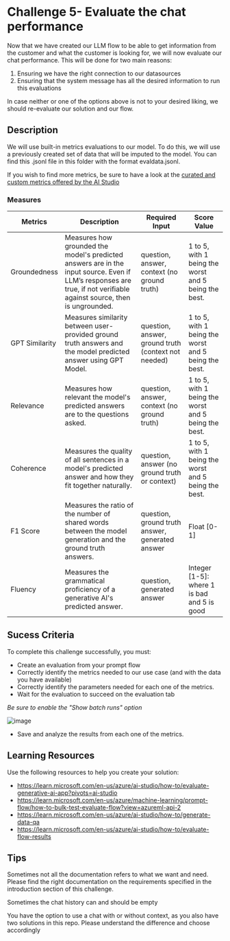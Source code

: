 # Challenge 5- Evaluate the chat performance

Now that we have created our LLM flow to be able to get information from the customer and what the customer is looking for, we will now evaluate our chat performance. This will be done for two main reasons:
1.	Ensuring we have the right connection to our datasources
2.	Ensuring that the system message has all the desired information to run this evaluations

In case neither or one of the options above is not to your desired liking, we should re-evaluate our solution and our flow.

## Description

We will use built-in metrics evaluations to our model. To do this, we will use a previously created set of data that will be imputed to the model. You can find this .jsonl file in this folder with the format evaldata.jsonl.

If you wish to find more metrics, be sure to have a look at the [curated and custom metrics offered by the AI Studio](https://learn.microsoft.com/en-us/azure/ai-studio/concepts/evaluation-metrics-built-in?tabs=warning)

### Measures 


| Metrics        | Description                                                                                                             | Required Input                               | Score Value                       |
|----------------|-------------------------------------------------------------------------------------------------------------------------|---------------------------------------------|-----------------------------------|
| Groundedness   | Measures how grounded the model's predicted answers are in the input source. Even if LLM’s responses are true, if not verifiable against source, then is ungrounded. | question, answer, context (no ground truth) | 1 to 5, with 1 being the worst and 5 being the best. |
| GPT Similarity | Measures similarity between user-provided ground truth answers and the model predicted answer using GPT Model.           | question, answer, ground truth (context not needed) | 1 to 5, with 1 being the worst and 5 being the best. |
| Relevance      | Measures how relevant the model's predicted answers are to the questions asked.                                          | question, answer, context (no ground truth) | 1 to 5, with 1 being the worst and 5 being the best. |
| Coherence      | Measures the quality of all sentences in a model's predicted answer and how they fit together naturally.                 | question, answer (no ground truth or context) | 1 to 5, with 1 being the worst and 5 being the best. |
| F1 Score       | Measures the ratio of the number of shared words between the model generation and the ground truth answers.              | question, ground truth answer, generated answer | Float [0-1]                       |
| Fluency        | Measures the grammatical proficiency of a generative AI's predicted answer.                                             | question, generated answer                   | Integer [1-5]: where 1 is bad and 5 is good |

## Sucess Criteria

To complete this challenge successfully, you must:
* Create an evaluation from your prompt flow
* Correctly identify the metrics needed to our use case (and with the data you have available)
* Correctly identify the parameters needed for each one of the metrics.
* Wait for the evaluation to succeed on the evaluation tab
  
*Be sure to enable the "Show batch runs" option*

![image](https://github.com/martaldsantos/AIAppsOpenHack/assets/44229401/ea23a9c6-3123-4369-9c14-62e5d3890069)
* Save and analyze the results from each one of the metrics.


## Learning Resources
Use the following resources to help you create your solution:

* https://learn.microsoft.com/en-us/azure/ai-studio/how-to/evaluate-generative-ai-app?pivots=ai-studio
* https://learn.microsoft.com/en-us/azure/machine-learning/prompt-flow/how-to-bulk-test-evaluate-flow?view=azureml-api-2
* https://learn.microsoft.com/en-us/azure/ai-studio/how-to/generate-data-qa
* https://learn.microsoft.com/en-us/azure/ai-studio/how-to/evaluate-flow-results


## Tips
Sometimes not all the documentation refers to what we want and need. Please find the right documentation on the requirements specified in the introduction section of this challenge.

Sometimes the chat history can and should be empty

You have the option to use a chat with or without context, as you also have two solutions in this repo. Please understand the difference and choose accordingly
 
